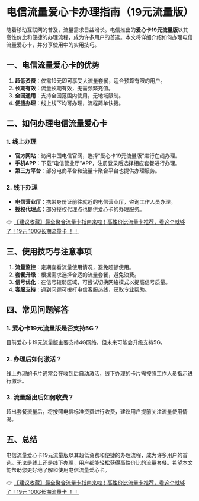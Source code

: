 # 电信流量爱心卡办理指南（19元流量版）

随着移动互联网的普及，流量需求日益增长。电信推出的**爱心卡19元流量版**以其高性价比和便捷的办理流程，成为许多用户的首选。本文将详细介绍如何办理电信流量爱心卡，并分享使用中的实用技巧。

## 一、电信流量爱心卡的优势

1. **超低资费**：仅需19元即可享受大流量套餐，适合预算有限的用户。
2. **长期有效**：流量长期有效，无需频繁充值。
3. **全国通用**：支持全国范围内使用，无地域限制。
4. **便捷办理**：线上线下均可办理，流程简单快捷。

## 二、如何办理电信流量爱心卡

### 1. 线上办理
- **官方网站**：访问中国电信官网，选择“爱心卡19元流量版”进行在线办理。
- **手机APP**：下载“电信营业厅”APP，注册登录后选择相应套餐进行办理。
- **第三方平台**：部分电商平台和流量卡聚合平台也提供办理服务。

### 2. 线下办理
- **电信营业厅**：携带身份证前往就近的电信营业厅，咨询工作人员办理。
- **授权代理点**：部分授权代理点也提供爱心卡的办理服务。

👉 [【建议收藏】最全聚合流量卡指南来啦！高性价比流量卡推荐，看这个就够了！19元 100G长期流量卡 ！！](https://bit.ly/Liuliangka)

## 三、使用技巧与注意事项

1. **流量监控**：定期查看流量使用情况，避免超额使用。
2. **套餐升级**：根据需求选择合适的流量套餐，避免浪费。
3. **信号优化**：在信号较弱区域，可尝试切换网络模式以提高信号质量。
4. **客服支持**：遇到问题可拨打电信客服热线，获取专业帮助。

## 四、常见问题解答

### 1. 爱心卡19元流量版是否支持5G？
目前爱心卡19元流量版主要支持4G网络，但未来可能会升级支持5G。

### 2. 办理后如何激活？
线上办理的卡片通常会在收到后自动激活，线下办理的卡片需按照工作人员指示进行激活。

### 3. 流量超出后如何收费？
超出套餐流量后，将按照电信标准资费进行收费，建议用户提前关注流量使用情况。

## 五、总结

电信流量爱心卡19元流量版以其超低资费和便捷的办理流程，成为许多用户的首选。无论是线上还是线下办理，用户都能轻松获得高性价比的流量套餐。希望本文能帮助您更好地了解和使用电信流量爱心卡。

👉 [【建议收藏】最全聚合流量卡指南来啦！高性价比流量卡推荐，看这个就够了！19元 100G长期流量卡 ！！](https://bit.ly/Liuliangka)